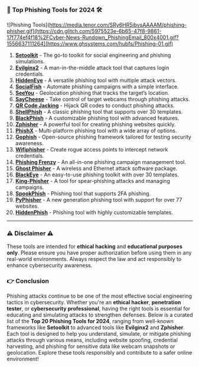 ### 🌟 **Top Phishing Tools for 2024** 🛠️

![Phishing Tools](https://media.tenor.com/SRy6HR5ibvsAAAAM/phishing-phisher.gif](https://cdn.glitch.com/5975523e-6b65-47f8-9861-17f774ef4f18%2FCyber-News-Rundown_PhishingEmail_800x4001.gif?1556637111264](https://www.ghsystems.com/hubfs/Phishing-01.gif)

1. **[Setoolkit](https://github.com/trustedsec/social-engineer-toolkit)** - The go-to toolkit for social engineering and phishing simulations.
2. **[Evilginx2](https://github.com/kgretzky/evilginx)** - A man-in-the-middle attack tool that captures login credentials.
3. **[HiddenEye](https://github.com/DarkSecDevelopers/HiddenEye-Legacy)** - A versatile phishing tool with multiple attack vectors.
4. **[SocialFish](https://github.com/UndeadSec/SocialFish)** - Automate phishing campaigns with a simple interface.
5. **[SeeYou](https://github.com/Viralmaniar/I-See-You)** - Geolocation phishing that tracks the target’s location.
6. **[SayCheese](https://github.com/hangetzzu/saycheese)** - Take control of target webcams through phishing attacks.
7. **[QR Code Jacking](https://github.com/cryptedwolf/ohmyqr)** - Hijack QR codes to conduct phishing attacks.
8. **[ShellPhish](https://github.com/An0nUD4Y/shellphish)** - A classic phishing tool that supports over 30 templates.
9. **[BlackPhish](https://github.com/iinc0gnit0/BlackPhish)** - A customizable phishing tool with advanced features.
10. **[Zphisher](https://github.com/htr-tech/zphisher)** - A powerful tool for creating phishing websites quickly.
11. **[PhishX](https://github.com/thelinuxchoice/PhishX)** - Multi-platform phishing tool with a wide array of options.
12. **[Gophish](https://github.com/gophish/gophish)** - Open-source phishing framework tailored for testing security awareness.
13. **[Wifiphisher](https://github.com/wifiphisher/wifiphisher)** - Create rogue access points to intercept network credentials.
14. **[Phishing Frenzy](https://github.com/pentestgeek/phishing-frenzy)** - An all-in-one phishing campaign management tool.
15. **[Ghost Phisher](https://github.com/savio-code/ghost-phisher)** - A wireless and Ethernet attack software package.
16. **[BlackEye](https://github.com/thelinuxchoice/blackeye)** - An easy-to-use phishing toolkit with over 30 templates.
17. **[King-Phisher](https://github.com/rsmusllp/king-phisher)** - A tool for spear-phishing attacks and managing campaigns.
18. **[SpookPhish](https://github.com/technowlogy/spookphish)** - Phishing tool that supports 2FA phishing.
19. **[PyPhisher](https://github.com/KasRoudra/PyPhisher)** - A new generation phishing tool with support for over 77 websites.
20. **[HiddenPhish](https://github.com/HiddenPhish/HiddenPhish)** - Phishing tool with highly customizable templates.

---

### ⚠️ **Disclaimer** ⚠️

These tools are intended for **ethical hacking** and **educational purposes only**. Please ensure you have proper authorization before using them in any real-world environments. Always respect the law and act responsibly to enhance cybersecurity awareness.

### 👉 Conclusion 

Phishing attacks continue to be one of the most effective social engineering tactics in cybersecurity. Whether you're an **ethical hacker**, **penetration tester**, or **cybersecurity professional**, having the right tools is essential for educating and simulating attacks to strengthen defenses. Below is a curated list of the **Top 20 Phishing Tools for 2024**, ranging from well-known frameworks like **Setoolkit** to advanced tools like **Evilginx2** and **Zphisher**. Each tool is designed to help you understand, simulate, or mitigate phishing attacks through various means, including website spoofing, credential harvesting, and phishing for sensitive data like webcam snapshots or geolocation. Explore these tools responsibly and contribute to a safer online environment!
